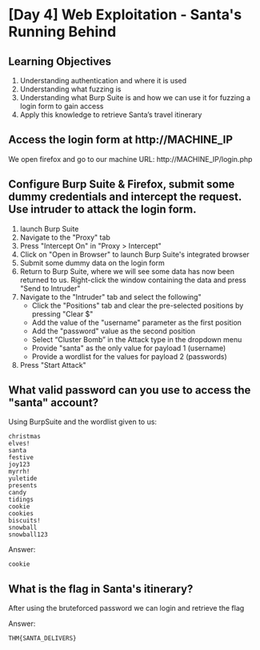 # [Day 4] Web Exploitation - Santa's Running Behind

## Learning Objectives

1. Understanding authentication and where it is used
2. Understanding what fuzzing is
3. Understanding what Burp Suite is and how we can use it for fuzzing a login form to gain access
4. Apply this knowledge to retrieve Santa’s travel itinerary

## Access the login form at http://MACHINE_IP

We open firefox and go to our machine URL: http://MACHINE_IP/login.php

## Configure Burp Suite & Firefox, submit some dummy credentials and intercept the request. Use intruder to attack the login form.

1. launch Burp Suite
2. Navigate to the "Proxy" tab
3. Press "Intercept On" in "Proxy > Intercept"
4. Click on "Open in Browser" to launch Burp Suite's integrated browser
5. Submit some dummy data on the login form
6. Return to Burp Suite, where we will see some data has now been returned to us. Right-click the window containing the data and press "Send to Intruder"
7. Navigate to the "Intruder" tab and select the following"
    - Click the "Positions" tab and clear the pre-selected positions by pressing "Clear $"
    - Add the value of the "username" parameter as the first position
    - Add the "password" value as the second position
    - Select “Cluster Bomb” in the Attack type in the dropdown menu
    - Provide "santa" as the only value for payload 1 (username)
    - Provide a wordlist for the values for payload 2 (passwords)
8. Press "Start Attack"

## What valid password can you use to access the "santa" account?

Using BurpSuite and the wordlist given to us:
```
christmas
elves!
santa
festive
joy123
myrrh!
yuletide
presents
candy
tidings
cookie
cookies
biscuits!
snowball
snowball123
```

Answer:
```
cookie
```

## What is the flag in Santa's itinerary?

After using the bruteforced password we can login and retrieve the flag

Answer:
```
THM{SANTA_DELIVERS}
```